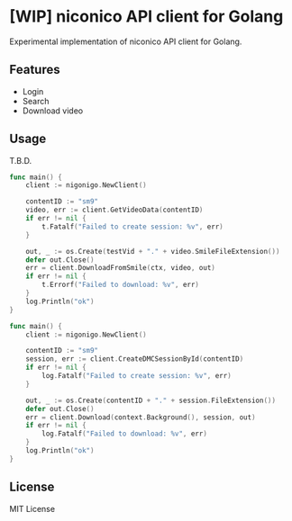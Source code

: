 # [WIP] niconico API client for Golang

Experimental implementation of niconico API client for Golang.

## Features

- Login
- Search
- Download video

## Usage

T.B.D.

```go
func main() {
	client := nigonigo.NewClient()

	contentID := "sm9"
	video, err := client.GetVideoData(contentID)
	if err != nil {
		t.Fatalf("Failed to create session: %v", err)
	}

	out, _ := os.Create(testVid + "." + video.SmileFileExtension())
	defer out.Close()
	err = client.DownloadFromSmile(ctx, video, out)
	if err != nil {
		t.Errorf("Failed to download: %v", err)
	}
	log.Println("ok")
}
```

```go
func main() {
	client := nigonigo.NewClient()

	contentID := "sm9"
	session, err := client.CreateDMCSessionById(contentID)
	if err != nil {
		log.Fatalf("Failed to create session: %v", err)
	}

	out, _ := os.Create(contentID + "." + session.FileExtension())
	defer out.Close()
	err = client.Download(context.Background(), session, out)
	if err != nil {
		log.Fatalf("Failed to download: %v", err)
	}
	log.Println("ok")
}
```

## License

MIT License
